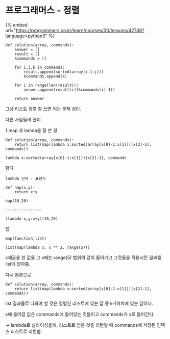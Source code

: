 # 프로그래머스 - 정렬

{% embed url="https://programmers.co.kr/learn/courses/30/lessons/42748?language=python3" %}

```text
def solution(array, commands):
    answer = []
    result = []
    kcommands = []
    
    for i,j,k in commands:
        result.append(sorted(array[i-1:j]))
        kcommands.append(k)
        
    for i in range(len(result)):
        answer.append(result[i][kcommands[i]-1])
        
    return answer
```

그냥 리스트 정렬 잘 쓰면 되는 문제 쉽다.

다른 사람들의 풀이

1.map 과 lamda를 잘 쓴 경

```text
def solution(array, commands):
    return list(map(lambda x:sorted(array[x[0]-1:x[1]])[x[2]-1], commands))
```

```text
lambda x:sorted(array[x[0]-1:x[1]])[x[2]-1], commands
```

람다

`lambda 인자 : 표현식`

```text
def hap(x,y):
    return x+y
    
hap(10,20)

----------------

(lambda x,y:x+y)(10,20)
```

맵

`map(function,list)`

```text
list(map(lambda x: x ** 2, range(5)))
```

x제곱을 한 값들 그 x에는 range\(5\) 범위의 값이 들어가고 그것들을 적용시킨 결과를 list에 담아줌.



다시 본론으로 

```text
def solution(array, commands):
    return list(map(lambda x:sorted(array[x[0]-1:x[1]])[x[2]-1], commands))
```

list 결과물로 나와야 할 것은 정렬된 리스트에 있는 값 중 k-1위치에 있는 값이다.

x에 들어갈 값은 commands에 들어있는 것들이고 commands가 x로 들어간다.

-&gt; lambda로 슬라이싱을해, 리스트로 받은 것을 리턴할 때 commands에 저장된 인덱스 리스트로 리턴함.



